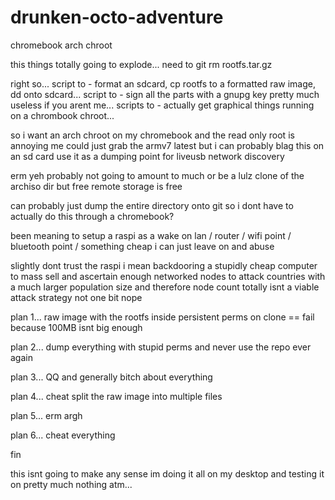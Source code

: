 # drunken-octo-adventure
chromebook arch chroot

this things totally going to explode... 
need to git rm rootfs.tar.gz

right so...
script to - format an sdcard, cp rootfs to a formatted raw image, dd onto sdcard...
script to - sign all the parts with a gnupg key pretty much useless if you arent me...
scripts to - actually get graphical things running on a chrombook chroot... 

so i want an arch chroot on my chromebook and the read only root is annoying me
could just grab the armv7 latest but i can probably blag this on an sd card use it as a dumping point for liveusb network discovery

erm yeh probably not going to amount to much or be a lulz clone of the archiso dir but free remote storage is free 

can probably just dump the entire directory onto git so i dont have to actually do this through a chromebook?

been meaning to setup a raspi as a wake on lan / router / wifi point / bluetooth point / something cheap i can just leave on and abuse 

slightly dont trust the raspi i mean backdooring a stupidly cheap computer to mass sell and ascertain enough networked nodes to attack countries with a much larger
population size and therefore node count totally isnt a viable attack strategy not one bit nope

plan 1... raw image with the rootfs inside persistent perms on clone == fail because 100MB isnt big enough

plan 2... dump everything with stupid perms and never use the repo ever again

plan 3... QQ and generally bitch about everything 

plan 4... cheat split the raw image into multiple files

plan 5... erm argh 

plan 6... cheat everything

fin

this isnt going to make any sense im doing it all on my desktop and testing it on pretty much nothing atm...


